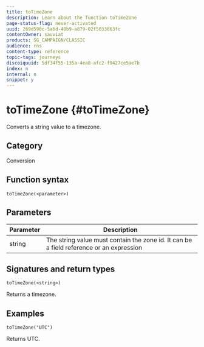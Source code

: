 ```yaml
---
title: toTimeZone
description: Learn about the function toTimeZone
page-status-flag: never-activated
uuid: 269d590c-5a6d-40b9-a879-02f5033863fc
contentOwner: sauviat
products: SG_CAMPAIGN/CLASSIC
audience: rns
content-type: reference
topic-tags: journeys
discoiquuid: 5df34f55-135a-4ea8-afc2-f9427ce5ae7b
index: n
internal: n
snippet: y
---
```


# toTimeZone {#toTimeZone}

Converts a string value to a timezone.

## Category

Conversion

## Function syntax

`toTimeZone(<parameter>)`

## Parameters

|Parameter|Description|
|--- |--- |
|string|The string value must contain the zone id. It can be a field reference or an expression|

## Signatures and return types

`toTimeZone(<string>)`

Returns a timezone.

## Examples

`toTimeZone("UTC")`

Returns UTC.
